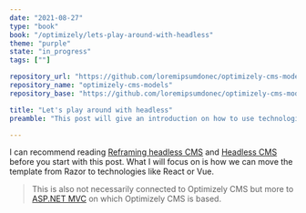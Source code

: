 ```yaml
---
date: "2021-08-27"
type: "book"
book: "/optimizely/lets-play-around-with-headless"
theme: "purple"
state: "in_progress"
tags: [""]

repository_url: "https://github.com/loremipsumdonec/optimizely-cms-models"
repository_name: "optimizely-cms-models"
repository_base: "https://github.com/loremipsumdonec/optimizely-cms-models/blob/master/posts/lets_play_around_with_headless"

title: "Let's play around with headless"
preamble: "This post will give an introduction on how to use technologies such as React, Vue and Angular to build a front end with support for server-side rendering."

---
```


I can recommend reading [Reframing headless CMS](https://www.optimizely.com/insights/blog/reframing-headless-cms/) and [Headless CMS](https://www.optimizely.com/sv/optimization-glossary/headless-cms/) before you start with this post. What I will focus on is how we can move the template from Razor to technologies like React or Vue. 

> This is also not necessarily connected to Optimizely CMS but more to [ASP.NET MVC](https://dotnet.microsoft.com/apps/aspnet/mvc) on which Optimizely CMS is based.


